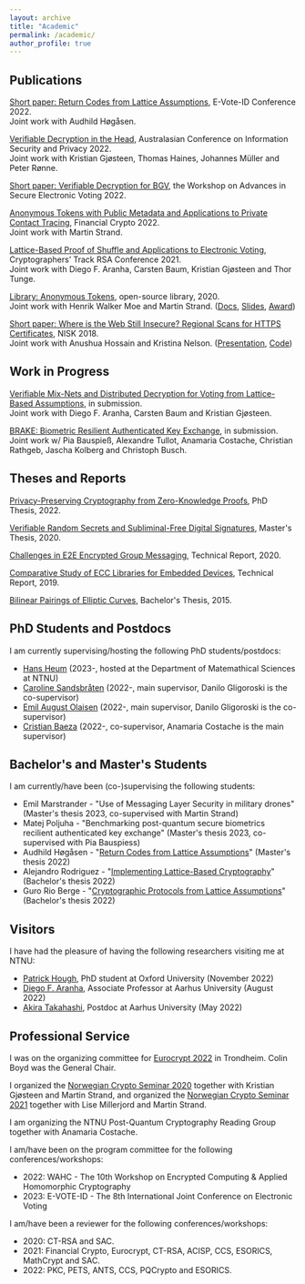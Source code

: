 ```yaml
---
layout: archive
title: "Academic"
permalink: /academic/
author_profile: true
---
```


## Publications

[Short paper: Return Codes from Lattice Assumptions](https://dspace.ut.ee/bitstream/handle/10062/84323/12.pdf?sequence=1&isAllowed=y), E-Vote-ID Conference 2022.\
Joint work with Audhild Høgåsen.

[Verifiable Decryption in the Head](https://eprint.iacr.org/2021/558.pdf), Australasian Conference on Information Security and Privacy 2022.\
Joint work with Kristian Gjøsteen, Thomas Haines, Johannes Müller and Peter Rønne.

[Short paper: Verifiable Decryption for BGV](https://eprint.iacr.org/2021/1693.pdf), the Workshop on Advances in Secure Electronic Voting 2022.

[Anonymous Tokens with Public Metadata and Applications to Private Contact Tracing](https://eprint.iacr.org/2021/203.pdf), Financial Crypto 2022.\
Joint work with Martin Strand.

[Lattice-Based Proof of Shuffle and Applications to Electronic Voting](https://eprint.iacr.org/2021/338.pdf), Cryptographers’ Track RSA Conference 2021.\
Joint work with Diego F. Aranha, Carsten Baum, Kristian Gjøsteen and Thor Tunge.

[Library: Anonymous Tokens](https://github.com/HenrikWM/anonymous-tokens), open-source library, 2020.\
Joint work with Henrik Walker Moe and Martin Strand. ([Docs](https://github.com/HenrikWM/anonymous-tokens/wiki), [Slides](https://tjerandsilde.no/files/Anonym-Smittesporing.pdf),
[Award](https://www.datatilsynet.no/aktuelt/aktuelle-nyheter-2021/pris-for-innebygd-personvern-til-anonyme-tokens))

[Short paper: Where is the Web Still Insecure? Regional Scans for HTTPS Certificates](https://tjerandsilde.no/files/Where_is_the_web_still_insecure__Regional_scans_for_HTTPS_certificates.pdf), NISK 2018.\
Joint work with Anushua Hossain and Kristina Nelson. ([Presentation](https://tjerandsilde.no/files/NISK_presentation.pdf), [Code](https://github.com/tjesi/security-scan))

## Work in Progress

[Verifiable Mix-Nets and Distributed Decryption for Voting from Lattice-Based Assumptions](https://eprint.iacr.org/2022/422.pdf), in submission.\
Joint work with Diego F. Aranha, Carsten Baum and Kristian Gjøsteen.

[BRAKE: Biometric Resilient Authenticated Key Exchange](https://eprint.iacr.org/2022/1408.pdf), in submission.\
Joint work w/ Pia Bauspieß, Alexandre Tullot, Anamaria Costache, Christian Rathgeb, Jascha Kolberg and Christoph Busch.

## Theses and Reports

[Privacy-Preserving Cryptography from Zero-Knowledge Proofs](https://ntnuopen.ntnu.no/ntnu-xmlui/handle/11250/3012606), PhD Thesis, 2022.

[Verifiable Random Secrets and Subliminal-Free Digital Signatures](https://tjerandsilde.no/files/Master_Thesis.pdf), Master's Thesis, 2020.

[Challenges in E2E Encrypted Group Messaging](https://tjerandsilde.no/files/GroupMessagingReport.pdf), Technical Report, 2020.

[Comparative Study of ECC Libraries for Embedded Devices](https://tjerandsilde.no/files/Comparative-Study-of-ECC-Libraries-for-Embedded-Devices.pdf), Technical Report, 2019.

[Bilinear Pairings of Elliptic Curves](https://tjerandsilde.no/files/Bachelor_Thesis.pdf), Bachelor's Thesis, 2015.

## PhD Students and Postdocs

I am currently supervising/hosting the following PhD students/postdocs:
- [Hans Heum](https://www.simula.no/people/hans) (2023-, hosted at the Department of Matemathical Sciences at NTNU)
- [Caroline Sandsbråten](https://www.ntnu.edu/employees/caroline.sandsbraten) (2022-, main supervisor, Danilo Gligoroski is the co-supervisor)
- [Emil August Olaisen](https://www.ntnu.edu/employees/emil.august.olaisen) (2022-, main supervisor, Danilo Gligoroski is the co-supervisor)
- [Cristian Baeza](https://www.ntnu.edu/employees/cristian.baeza) (2022-, co-supervisor, Anamaria Costache is the main supervisor)

## Bachelor's and Master's Students

I am currently/have been (co-)supervising the following students:
- Emil Marstrander - "Use of Messaging Layer Security in military drones" (Master's thesis 2023, co-supervised with Martin Strand)
- Matej Poljuha - "Benchmarking post-quantum secure biometrics recilient authenticated key exchange" (Master's thesis 2023, co-supervised with Pia Bauspiess)
- Audhild Høgåsen - "[Return Codes from Lattice Assumptions](https://tjerandsilde.no/files/Audhild-master-thesis.pdf)" (Master's thesis 2022)
- Alejandro Rodriguez - "[Implementing Lattice-Based Cryptography](https://ntnuopen.ntnu.no/ntnu-xmlui/handle/11250/3009053)" (Bachelor's thesis 2022)
- Guro Rio Berge - "[Cryptographic Protocols from Lattice Assumptions](https://ntnuopen.ntnu.no/ntnu-xmlui/handle/11250/3009054)" (Bachelor's thesis 2022)

## Visitors

I have had the pleasure of having the following researchers visiting me at NTNU:
- [Patrick Hough](https://www.patrick-hough.com), PhD student at Oxford University (November 2022)
- [Diego F. Aranha](https://dfaranha.github.io), Associate Professor at Aarhus University (August 2022)
- [Akira Takahashi](https://akiratk0355.github.io), Postdoc at Aarhus University (May 2022)

## Professional Service
I was on the organizing committee for [Eurocrypt 2022](https://eurocrypt.iacr.org/2022) in Trondheim. Colin Boyd was the General Chair.

I organized the [Norwegian Crypto Seminar 2020](https://wiki.math.ntnu.no/nks/nks20) together with Kristian Gjøsteen and Martin Strand, and organized the [Norwegian Crypto Seminar 2021](https://wiki.math.ntnu.no/nks/nks21) together with Lise Millerjord and Martin Strand.

I am organizing the NTNU Post-Quantum Cryptography Reading Group together with Anamaria Costache.

I am/have been on the program committee for the following conferences/workshops:
- 2022: WAHC - The 10th Workshop on Encrypted Computing & Applied Homomorphic Cryptography
- 2023: E-VOTE-ID - The 8th International Joint Conference on Electronic Voting

 I am/have been a reviewer for the following conferences/workshops:
 - 2020: CT-RSA and SAC.
 - 2021: Financial Crypto, Eurocrypt, CT-RSA, ACISP, CCS, ESORICS, MathCrypt and SAC.
 - 2022: PKC, PETS, ANTS, CCS, PQCrypto and ESORICS.
